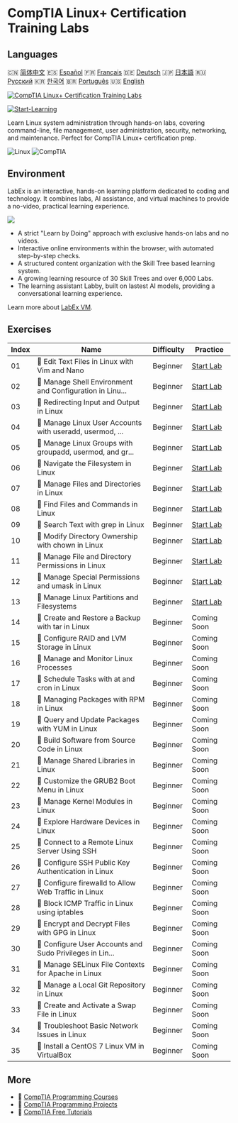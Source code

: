 # CompTIA Linux+ Certification Training Labs

## Languages

🇨🇳 [简体中文](README_zh.md) 🇪🇸 [Español](README_es.md) 🇫🇷 [Français](README_fr.md) 🇩🇪 [Deutsch](README_de.md) 🇯🇵 [日本語](README_ja.md) 🇷🇺 [Русский](README_ru.md) 🇰🇷 [한국어](README_ko.md) 🇧🇷 [Português](README_pt.md) 🇺🇸 [English](README.md) 

[![CompTIA Linux+ Certification Training Labs](https://cover-creator.labex.io/comptia-linux-plus-training-labs.png)](https://labex.io/courses/comptia-linux-plus-training-labs)

[![Start-Learning](https://img.shields.io/badge/Start-Learning-whitesmoke?style=for-the-badge)](https://labex.io/courses/comptia-linux-plus-training-labs)

Learn Linux system administration through hands-on labs, covering command-line, file management, user administration, security, networking, and maintenance. Perfect for CompTIA Linux+ certification prep.

![Linux](https://img.shields.io/badge/Linux-whitesmoke?style=for-the-badge&logo=linux)
![CompTIA](https://img.shields.io/badge/CompTIA-whitesmoke?style=for-the-badge&logo=comptia)


## Environment

LabEx is an interactive, hands-on learning platform dedicated to coding and technology. It combines labs, AI assistance, and virtual machines to provide a no-video, practical learning experience.

![](https://tutorial-screenshot.getvm.io/images/vm-1725247253.png)

- A strict "Learn by Doing" approach with exclusive hands-on labs and no videos.
- Interactive online environments within the browser, with automated step-by-step checks.
- A structured content organization with the Skill Tree based learning system.
- A growing learning resource of 30 Skill Trees and over 6,000 Labs.
- The learning assistant Labby, built on lastest AI models, providing a conversational learning experience.

Learn more about [LabEx VM](https://support.labex.io/using-labex/virtual-machine).

## Exercises

|   Index | Name                                                     | Difficulty   | Practice                                                                                                                                    |
|---------|----------------------------------------------------------|--------------|---------------------------------------------------------------------------------------------------------------------------------------------|
|      01 | 📖 Edit Text Files in Linux with Vim and Nano            | Beginner     | <a target='_blank' href='https://labex.io/tutorials/linux-edit-text-files-in-linux-with-vim-and-nano-591076'>Start Lab</a>                  |
|      02 | 📖 Manage Shell Environment and Configuration in Linu... | Beginner     | <a target='_blank' href='https://labex.io/tutorials/linux-manage-shell-environment-and-configuration-in-linux-590838'>Start Lab</a>         |
|      03 | 📖 Redirecting Input and Output in Linux                 | Beginner     | <a target='_blank' href='https://labex.io/tutorials/linux-redirecting-input-and-output-in-linux-590840'>Start Lab</a>                       |
|      04 | 📖 Manage Linux User Accounts with useradd, usermod, ... | Beginner     | <a target='_blank' href='https://labex.io/tutorials/linux-manage-linux-user-accounts-with-useradd-usermod-and-userdel-590837'>Start Lab</a> |
|      05 | 📖 Manage Linux Groups with groupadd, usermod, and gr... | Beginner     | <a target='_blank' href='https://labex.io/tutorials/linux-manage-linux-groups-with-groupadd-usermod-and-groupdel-590836'>Start Lab</a>      |
|      06 | 📖 Navigate the Filesystem in Linux                      | Beginner     | <a target='_blank' href='https://labex.io/tutorials/linux-navigate-the-filesystem-in-linux-590971'>Start Lab</a>                            |
|      07 | 📖 Manage Files and Directories in Linux                 | Beginner     | <a target='_blank' href='https://labex.io/tutorials/linux-manage-files-and-directories-in-linux-590835'>Start Lab</a>                       |
|      08 | 📖 Find Files and Commands in Linux                      | Beginner     | <a target='_blank' href='https://labex.io/tutorials/linux-find-files-and-commands-in-linux-590834'>Start Lab</a>                            |
|      09 | 📖 Search Text with grep in Linux                        | Beginner     | <a target='_blank' href='https://labex.io/tutorials/linux-search-text-with-grep-in-linux-590841'>Start Lab</a>                              |
|      10 | 📖 Modify Directory Ownership with chown in Linux        | Beginner     | <a target='_blank' href='https://labex.io/tutorials/linux-modify-directory-ownership-with-chown-in-linux-590847'>Start Lab</a>              |
|      11 | 📖 Manage File and Directory Permissions in Linux        | Beginner     | <a target='_blank' href='https://labex.io/tutorials/linux-manage-file-and-directory-permissions-in-linux-590844'>Start Lab</a>              |
|      12 | 📖 Manage Special Permissions and umask in Linux         | Beginner     | <a target='_blank' href='https://labex.io/tutorials/linux-manage-special-permissions-and-umask-in-linux-590846'>Start Lab</a>               |
|      13 | 📖 Manage Linux Partitions and Filesystems               | Beginner     | <a target='_blank' href='https://labex.io/tutorials/linux-manage-linux-partitions-and-filesystems-590845'>Start Lab</a>                     |
|      14 | 📖 Create and Restore a Backup with tar in Linux         | Beginner     | Coming Soon                                                                                                                                 |
|      15 | 📖 Configure RAID and LVM Storage in Linux               | Beginner     | Coming Soon                                                                                                                                 |
|      16 | 📖 Manage and Monitor Linux Processes                    | Beginner     | Coming Soon                                                                                                                                 |
|      17 | 📖 Schedule Tasks with at and cron in Linux              | Beginner     | Coming Soon                                                                                                                                 |
|      18 | 📖 Managing Packages with RPM in Linux                   | Beginner     | Coming Soon                                                                                                                                 |
|      19 | 📖 Query and Update Packages with YUM in Linux           | Beginner     | Coming Soon                                                                                                                                 |
|      20 | 📖 Build Software from Source Code in Linux              | Beginner     | Coming Soon                                                                                                                                 |
|      21 | 📖 Manage Shared Libraries in Linux                      | Beginner     | Coming Soon                                                                                                                                 |
|      22 | 📖 Customize the GRUB2 Boot Menu in Linux                | Beginner     | Coming Soon                                                                                                                                 |
|      23 | 📖 Manage Kernel Modules in Linux                        | Beginner     | Coming Soon                                                                                                                                 |
|      24 | 📖 Explore Hardware Devices in Linux                     | Beginner     | Coming Soon                                                                                                                                 |
|      25 | 📖 Connect to a Remote Linux Server Using SSH            | Beginner     | Coming Soon                                                                                                                                 |
|      26 | 📖 Configure SSH Public Key Authentication in Linux      | Beginner     | Coming Soon                                                                                                                                 |
|      27 | 📖 Configure firewalld to Allow Web Traffic in Linux     | Beginner     | Coming Soon                                                                                                                                 |
|      28 | 📖 Block ICMP Traffic in Linux using iptables            | Beginner     | Coming Soon                                                                                                                                 |
|      29 | 📖 Encrypt and Decrypt Files with GPG in Linux           | Beginner     | Coming Soon                                                                                                                                 |
|      30 | 📖 Configure User Accounts and Sudo Privileges in Lin... | Beginner     | Coming Soon                                                                                                                                 |
|      31 | 📖 Manage SELinux File Contexts for Apache in Linux      | Beginner     | Coming Soon                                                                                                                                 |
|      32 | 📖 Manage a Local Git Repository in Linux                | Beginner     | Coming Soon                                                                                                                                 |
|      33 | 📖 Create and Activate a Swap File in Linux              | Beginner     | Coming Soon                                                                                                                                 |
|      34 | 📖 Troubleshoot Basic Network Issues in Linux            | Beginner     | Coming Soon                                                                                                                                 |
|      35 | 📖 Install a CentOS 7 Linux VM in VirtualBox             | Beginner     | Coming Soon                                                                                                                                 |

## More

- 🔗 [CompTIA Programming Courses](https://github.com/labex-labs/awesome-programming-courses)
- 🔗 [CompTIA Programming Projects](https://github.com/labex-labs/awesome-programming-projects)
- 🔗 [CompTIA Free Tutorials](https://github.com/labex-labs/comptia-free-tutorials)


